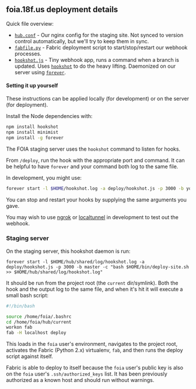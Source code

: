 ## foia.18f.us deployment details

Quick file overview:

* [`hub.conf`](hub.conf) - Our nginx config for the staging site. Not synced to version control automatically, but we'll try to keep them in sync.
* [`fabfile.py`](fabfile.py) - Fabric deployment script to start/stop/restart our webhook processes.
* [`hookshot.js`](hookshot.js) - Tiny webhook app, runs a command when a branch is updated. Uses [`hookshot`](https://github.com/coreh/hookshot) to do the heavy lifting. Daemonized on our server using [`forever`](https://github.com/nodejitsu/forever).

#### Setting it up yourself

These instructions can be applied locally (for development) or on the server (for deployment).

Install the Node dependencies with:

```bash
npm install hookshot
npm install minimist
npm install -g forever
```

The FOIA staging server uses the `hookshot` command to listen for hooks.

From `/deploy`, run the hook with the appropriate port and command. It can be helpful to have `forever` and your command both log to the same file.

In development, you might use:

```bash
forever start -l $HOME/hookshot.log -a deploy/hookshot.js -p 3000 -b your-branch -c "cd $HOME/foia/hub && git pull && jekyll build >> $HOME/hookshot.log"
```

You can stop and restart your hooks by supplying the same arguments you gave.

You may wish to use [ngrok](https://ngrok.com/) or [localtunnel](https://localtunnel.me/) in development to test out the webhook.

### Staging server

On the staging server, this hookshot daemon is run:

```
forever start -l $HOME/hub/shared/log/hookshot.log -a deploy/hookshot.js -p 3000 -b master -c "bash $HOME/bin/deploy-site.sh >> $HOME/hub/shared/log/hookshot.log"
```

It should be run from the project root (the `current` dir/symlink). Both the hook and the output log to the same file, and when it's hit it will execute a small bash script:

```bash
#!/bin/bash

source /home/foia/.bashrc
cd /home/foia/hub/current
workon fab
fab -H localhost deploy
```

This loads in the `foia` user's environment, navigates to the project root, activates the Fabric (Python 2.x) virtualenv, `fab`, and then runs the deploy script against itself.

Fabric is able to deploy to itself because the `foia` user's public key is also on the `foia` user's `.ssh/authorized_keys` list. It has been previously authorized as a known host and should run without warnings.

